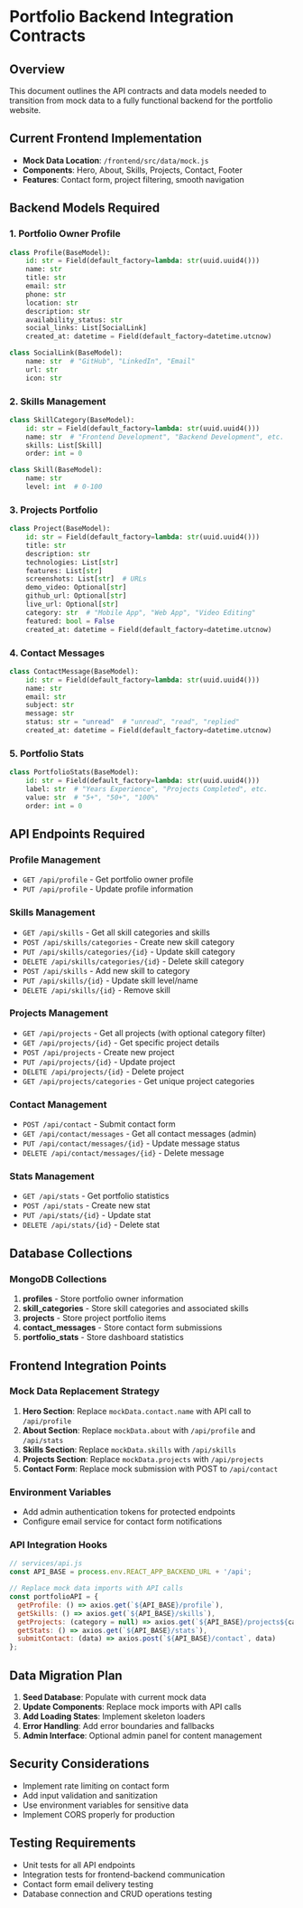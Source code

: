 # Portfolio Backend Integration Contracts

## Overview
This document outlines the API contracts and data models needed to transition from mock data to a fully functional backend for the portfolio website.

## Current Frontend Implementation
- **Mock Data Location**: `/frontend/src/data/mock.js`
- **Components**: Hero, About, Skills, Projects, Contact, Footer
- **Features**: Contact form, project filtering, smooth navigation

## Backend Models Required

### 1. Portfolio Owner Profile
```python
class Profile(BaseModel):
    id: str = Field(default_factory=lambda: str(uuid.uuid4()))
    name: str
    title: str
    email: str
    phone: str
    location: str
    description: str
    availability_status: str
    social_links: List[SocialLink]
    created_at: datetime = Field(default_factory=datetime.utcnow)

class SocialLink(BaseModel):
    name: str  # "GitHub", "LinkedIn", "Email"
    url: str
    icon: str
```

### 2. Skills Management
```python
class SkillCategory(BaseModel):
    id: str = Field(default_factory=lambda: str(uuid.uuid4()))
    name: str  # "Frontend Development", "Backend Development", etc.
    skills: List[Skill]
    order: int = 0

class Skill(BaseModel):
    name: str
    level: int  # 0-100
```

### 3. Projects Portfolio
```python
class Project(BaseModel):
    id: str = Field(default_factory=lambda: str(uuid.uuid4()))
    title: str
    description: str
    technologies: List[str]
    features: List[str]
    screenshots: List[str]  # URLs
    demo_video: Optional[str]
    github_url: Optional[str]
    live_url: Optional[str]
    category: str  # "Mobile App", "Web App", "Video Editing"
    featured: bool = False
    created_at: datetime = Field(default_factory=datetime.utcnow)
```

### 4. Contact Messages
```python
class ContactMessage(BaseModel):
    id: str = Field(default_factory=lambda: str(uuid.uuid4()))
    name: str
    email: str
    subject: str
    message: str
    status: str = "unread"  # "unread", "read", "replied"
    created_at: datetime = Field(default_factory=datetime.utcnow)
```

### 5. Portfolio Stats
```python
class PortfolioStats(BaseModel):
    id: str = Field(default_factory=lambda: str(uuid.uuid4()))
    label: str  # "Years Experience", "Projects Completed", etc.
    value: str  # "5+", "50+", "100%"
    order: int = 0
```

## API Endpoints Required

### Profile Management
- `GET /api/profile` - Get portfolio owner profile
- `PUT /api/profile` - Update profile information

### Skills Management  
- `GET /api/skills` - Get all skill categories and skills
- `POST /api/skills/categories` - Create new skill category
- `PUT /api/skills/categories/{id}` - Update skill category
- `DELETE /api/skills/categories/{id}` - Delete skill category
- `POST /api/skills` - Add new skill to category
- `PUT /api/skills/{id}` - Update skill level/name
- `DELETE /api/skills/{id}` - Remove skill

### Projects Management
- `GET /api/projects` - Get all projects (with optional category filter)
- `GET /api/projects/{id}` - Get specific project details
- `POST /api/projects` - Create new project
- `PUT /api/projects/{id}` - Update project
- `DELETE /api/projects/{id}` - Delete project
- `GET /api/projects/categories` - Get unique project categories

### Contact Management
- `POST /api/contact` - Submit contact form
- `GET /api/contact/messages` - Get all contact messages (admin)
- `PUT /api/contact/messages/{id}` - Update message status
- `DELETE /api/contact/messages/{id}` - Delete message

### Stats Management
- `GET /api/stats` - Get portfolio statistics
- `POST /api/stats` - Create new stat
- `PUT /api/stats/{id}` - Update stat
- `DELETE /api/stats/{id}` - Delete stat

## Database Collections

### MongoDB Collections
1. **profiles** - Store portfolio owner information
2. **skill_categories** - Store skill categories and associated skills
3. **projects** - Store project portfolio items
4. **contact_messages** - Store contact form submissions
5. **portfolio_stats** - Store dashboard statistics

## Frontend Integration Points

### Mock Data Replacement Strategy
1. **Hero Section**: Replace `mockData.contact.name` with API call to `/api/profile`
2. **About Section**: Replace `mockData.about` with `/api/profile` and `/api/stats`
3. **Skills Section**: Replace `mockData.skills` with `/api/skills`
4. **Projects Section**: Replace `mockData.projects` with `/api/projects`
5. **Contact Form**: Replace mock submission with POST to `/api/contact`

### Environment Variables
- Add admin authentication tokens for protected endpoints
- Configure email service for contact form notifications

### API Integration Hooks
```javascript
// services/api.js
const API_BASE = process.env.REACT_APP_BACKEND_URL + '/api';

// Replace mock data imports with API calls
const portfolioAPI = {
  getProfile: () => axios.get(`${API_BASE}/profile`),
  getSkills: () => axios.get(`${API_BASE}/skills`),
  getProjects: (category = null) => axios.get(`${API_BASE}/projects${category ? `?category=${category}` : ''}`),
  getStats: () => axios.get(`${API_BASE}/stats`),
  submitContact: (data) => axios.post(`${API_BASE}/contact`, data)
};
```

## Data Migration Plan
1. **Seed Database**: Populate with current mock data
2. **Update Components**: Replace mock imports with API calls
3. **Add Loading States**: Implement skeleton loaders
4. **Error Handling**: Add error boundaries and fallbacks
5. **Admin Interface**: Optional admin panel for content management

## Security Considerations
- Implement rate limiting on contact form
- Add input validation and sanitization
- Use environment variables for sensitive data
- Implement CORS properly for production

## Testing Requirements
- Unit tests for all API endpoints
- Integration tests for frontend-backend communication
- Contact form email delivery testing
- Database connection and CRUD operations testing